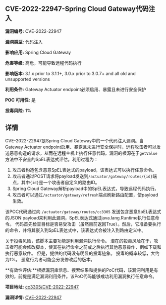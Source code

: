 ## CVE-2022-22947-Spring Cloud Gateway代码注入

**漏洞编号:** CVE-2022-22947

**漏洞类型:** 代码注入

**影响应用:** Spring Cloud Gateway

**危害等级:** 高危，可能导致远程代码执行

**影响版本:** 3.1.x prior to 3.1.1+, 3.0.x prior to 3.0.7+ and all old and unsupported versions

**利用条件:** Gateway Actuator endpoint必须启用、暴露且未进行安全保护

**POC 可用性:** 是

**投毒风险:** 1%

## 详情

CVE-2022-22947是Spring Cloud Gateway中的一个代码注入漏洞。当Gateway Actuator endpoint启用、暴露且未进行安全保护时，远程攻击者可以发送恶意构造的请求，从而在远程主机上执行任意代码。漏洞的根源在于`getValue`方法中不安全的SpEL表达式评估。利用过程为：

1.  攻击者构造包含恶意SpEL表达式的payload，该表达式可以执行任意命令。
2.  攻击者通过POST请求将payload发送到`/actuator/gateway/routes/{id}`端点，其中`{id}`是一个攻击者自定义的路由ID。
3.  Spring Cloud Gateway解析payload中的SpEL表达式，导致远程代码执行。
4.  攻击者可以通过`/actuator/gateway/refresh`端点刷新路由配置，使payload生效。

该POC代码通过向 `/actuator/gateway/routes/cc3305` 发送包含恶意SpEL表达式的JSON payload来利用此漏洞，SpEL表达式通过java.lang.Runtime执行任意命令。 代码首先检查目标是否易受攻击（虽然目前返回True）。然后，它准备要执行的命令，并将其嵌入到SpEL表达式中，该表达式会被注入到路由定义中。

关于投毒风险，该脚本主要功能是利用漏洞执行命令。 潜在的投毒风险在于，攻击者可能会修改脚本，使其在执行命令之前或之后执行其他恶意操作，例如下载和执行恶意软件。 但是，提供的代码没有明显的投毒迹象。 投毒的概率较低，大约为1%。 恶意行为者可能会分发修改后的版本。

**有效性评估:**根据漏洞库信息、搜索结果和提供的PoC代码，该漏洞利用是有效的，前提是满足漏洞利用条件。该PoC代码能够成功利用漏洞执行任意命令。


**项目地址:** [cc3305/CVE-2022-22947](https://github.com/cc3305/CVE-2022-22947)

**漏洞详情:** [CVE-2022-22947](https://nvd.nist.gov/vuln/detail/CVE-2022-22947)